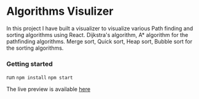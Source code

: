 # Algorithms Visulizer

In this project I have built a visualizer to visualize various Path finding and sorting algorithms using React. 
Dijkstra's algorithm, A* algorithm for the pathfinding algorithms. 
Merge sort, Quick sort, Heap sort, Bubble sort for the sorting algorithms.
### Getting started
run 
`npm install`
`npm start`

The live preview is available [here](https://robins-algo-visualizer.netlify.app/)
